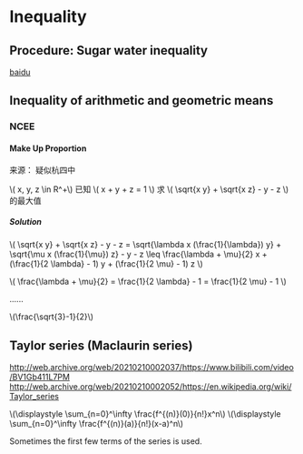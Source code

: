 # Inequality

## Procedure: Sugar water inequality

[baidu](https://web.archive.org/web/20210121121900/https://baike.baidu.com/item/%E7%B3%96%E6%B0%B4%E4%B8%8D%E7%AD%89%E5%BC%8F)

## Inequality of arithmetic and geometric means

### NCEE

#### Make Up Proportion

来源： 疑似杭四中

\\( x, y, z \in R^+\\) 已知 \\( x + y + z = 1 \\) 求 \\( \sqrt{x y} + \sqrt{x z} - y - z \\) 的最大值

##### Solution

\\( \sqrt{x y} + \sqrt{x z} - y - z = \sqrt{\lambda x (\frac{1}{\lambda}) y} + \sqrt{\mu x (\frac{1}{\mu}) z} - y - z \leq  \frac{\lambda + \mu}{2} x + (\frac{1}{2 \lambda} - 1) y + (\frac{1}{2 \mu} - 1) z \\)

\\( \frac{\lambda + \mu}{2} = \frac{1}{2 \lambda} - 1 = \frac{1}{2 \mu} - 1 \\)

......

\\(\frac{\sqrt{3}-1}{2}\\)

## Taylor series (Maclaurin series)

http://web.archive.org/web/20210210002037/https://www.bilibili.com/video/BV1Gb411L7PM
http://web.archive.org/web/20210210002052/https://en.wikipedia.org/wiki/Taylor_series

\\(\displaystyle \sum_{n=0}^\infty \frac{f^{(n)}(0)}{n!}x^n\\)
\\(\displaystyle \sum_{n=0}^\infty \frac{f^{(n)}(a)}{n!}(x-a)^n\\)

Sometimes the first few terms of the series is used.